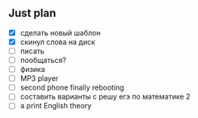 ## Just plan
- [x] сделать новый шаблон
- [x] скинул слова на диск
- [ ] писать
- [ ] пообщаться? 
- [ ] физика
- [ ] MP3 player
- [ ] second phone finally rebooting
- [ ] составить варианты с решу егэ по математике
	2
- [ ] a print English theory
